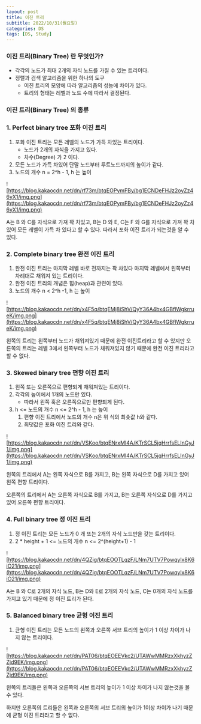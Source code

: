 ```yaml
---
layout: post
title: 이진 트리
subtitle: 2022/10/31(월요일)
categories: DS
tags: [DS, Study]
---
```


### **이진 트리(Binary Tree) 란 무엇인가?**

- 각각의 노드가 최대 2개의 자식 노드를 가질 수 있는 트리이다.
- 정렬과 검색 알고리즘을 위한 하나의 도구
    - 이진 트리의 모양에 따라 알고리즘의 성능에 차이가 있다.
    - 트리의 형태는 레벨과 노드 수에 따라서 결정된다.

### **이진 트리(Binary Tree) 의 종류**

### 1. Perfect binary tree 포화 이진 트리

1. 포화 이진 트리는 모든 레벨의 노드가 가득 차있는 트리이다.
    - 노드가 2개의 자식을 가지고 있다.
    - 차수(Degree) 가 2 이다.
2. 모든 노드가 가득 차있어 단말 노드부터 루트노드까지의 높이가 같다.
3. 노드의 개수 n = 2^h - 1, h 는 높이

![https://blog.kakaocdn.net/dn/rf73m/btqEOPymFBy/bg1ECNDeFHJz2oyZz46yX1/img.png](https://blog.kakaocdn.net/dn/rf73m/btqEOPymFBy/bg1ECNDeFHJz2oyZz46yX1/img.png)

A는 B 와 C를 자식으로 가져 꽉 차있고, B는 D 와 E, C는 F 와 G를 자식으로 가져 꽉 차있어 모든 레벨이 가득 차 있다고 할 수 있다. 따라서 포화 이진 트리가 되는것을 알 수 있다.

### 

### 2. Complete binary tree 완전 이진 트리

1. 완전 이진 트리는 마지막 레벨 바로 전까지는 꽉 차있다 마지막 레벨에서 왼쪽부터 차례대로 채워져 있는 트리이다.
2. 완전 이진 트리의 개념은 힙(heap)과 관련이 있다.
3. 노드의 개수 n < 2^h -1, h 는 높이

![https://blog.kakaocdn.net/dn/x4F5q/btqEMj8iShV/QyY36A4bx4GBflWgkrrueK/img.png](https://blog.kakaocdn.net/dn/x4F5q/btqEMj8iShV/QyY36A4bx4GBflWgkrrueK/img.png)

왼쪽의 트리는 왼쪽부터 노드가 채워져있기 때문에 완전 이진트리라고 할 수 있지만 오른쪽의 트리는 레벨 3에서 왼쪽부터 노드가 채워져있지 않기 때문에 완전 이진 트리라고 할 수 없다.

### 

### 3. Skewed binary tree 편향 이진 트리

1. 왼쪽 또는 오른쪽으로 편향되게 채워져있는 트리이다.
2. 각각의 높이에서 1개의 노드만 있다.
    - 따라서 왼쪽 혹은 오른쪽으로만 편향되게 된다.
3. h <= 노드의 개수 n <= 2^h - 1, h 는 높이
    1. 편향 이진 트리에서 노드의 개수 n은 위 식의 최솟값 h와 같다.
    2. 최댓값은 포화 이진 트리와 같다.

![https://blog.kakaocdn.net/dn/VSKoo/btqENrxMl4A/KTrSCL5jqHrrfsELInGyJ1/img.png](https://blog.kakaocdn.net/dn/VSKoo/btqENrxMl4A/KTrSCL5jqHrrfsELInGyJ1/img.png)

왼쪽의 트리에서 A는 왼쪽 자식으로 B를 가지고, B는 왼쪽 자식으로 D를 가지고 있어 왼쪽 편향 트리이다.

오른쪽의 트리에서 A는 오른쪽 자식으로 B를 가지고, B는 오른쪽 자식으로 D를 가지고 있어 오른쪽 편향 트리이다.

### 4. Full binary tree 정 이진 트리

1. 정 이진 트리는 모든 노드가 0 개 또는 2개의 자식 노드만을 갖는 트리이다.
2. 2 * height + 1 <= 노드의 개수 n <= 2^(height+1) - 1

![https://blog.kakaocdn.net/dn/4QZig/btqEOOTLqzF/LNm7UTV7Powqylx8K6iO21/img.png](https://blog.kakaocdn.net/dn/4QZig/btqEOOTLqzF/LNm7UTV7Powqylx8K6iO21/img.png)

A는 B 와 C로 2개의 자식 노드, B는 D와 E로 2개의 자식 노드, C는 0개의 자식 노드를 가지고 있기 때문에 정 이진 트리가 된다.

### 5. Balanced binary tree 균형 이진 트리

1. 균형 이진 트리는 모든 노드의 왼쪽과 오른쪽 서브 트리의 높이가 1 이상 차이가 나지 않는 트리이다.

![https://blog.kakaocdn.net/dn/PAT06/btqEOEEVkc2/UTAWwMMRzxXkhyzZZjd9EK/img.png](https://blog.kakaocdn.net/dn/PAT06/btqEOEEVkc2/UTAWwMMRzxXkhyzZZjd9EK/img.png)

왼쪽의 트리들은 왼쪽과 오른쪽의 서브 트리의 높이가 1 이상 차이가 나지 않는것을 볼 수 있다.

하지만 오른쪽의 트리들은 왼쪽과 오른쪽의 서브 트리의 높이가 1이상 차이가 나기 때문에 균형 이진 트리라고 할 수 없다.